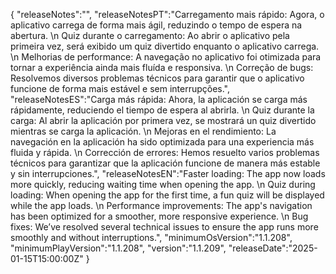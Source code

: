 {
  "releaseNotes":"",
  "releaseNotesPT":"Carregamento mais rápido: Agora, o aplicativo carrega de forma mais ágil, reduzindo o tempo de espera na abertura. \n Quiz durante o carregamento: Ao abrir o aplicativo pela primeira vez, será exibido um quiz divertido enquanto o aplicativo carrega. \n Melhorias de performance: A navegação no aplicativo foi otimizada para tornar a experiência ainda mais fluída e responsiva. \n Correção de bugs: Resolvemos diversos problemas técnicos para garantir que o aplicativo funcione de forma mais estável e sem interrupções.",
  "releaseNotesES":"Carga más rápida: Ahora, la aplicación se carga más rápidamente, reduciendo el tiempo de espera al abrirla. \n Quiz durante la carga: Al abrir la aplicación por primera vez, se mostrará un quiz divertido mientras se carga la aplicación. \n Mejoras en el rendimiento: La navegación en la aplicación ha sido optimizada para una experiencia más fluida y rápida. \n Corrección de errores: Hemos resuelto varios problemas técnicos para garantizar que la aplicación funcione de manera más estable y sin interrupciones.",
  "releaseNotesEN":"Faster loading: The app now loads more quickly, reducing waiting time when opening the app. \n Quiz during loading: When opening the app for the first time, a fun quiz will be displayed while the app loads. \n Performance improvements: The app's navigation has been optimized for a smoother, more responsive experience. \n Bug fixes: We’ve resolved several technical issues to ensure the app runs more smoothly and without interruptions.",
  "minimumOsVersion":"1.1.208",
  "minimumPlayVersion":"1.1.208",
  "version":"1.1.209",
  "releaseDate":"2025-01-15T15:00:00Z"
}
